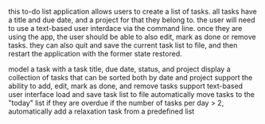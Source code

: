 this to-do list application allows users to create a list of tasks. all tasks have a title and due date, and a project for that they belong to. the user will need to use a text-based user interdace via the command line. once they are using the app, the user should be able to also edit, mark as done or remove tasks. they can also quit and save the current task list to file, and then restart the application with the former state restored.

model a task with a task title, due date, status, and project
display a collection of tasks that can be sorted both by date and project
support the ability to add, edit, mark as done, and remove tasks
support text-based user interface
load and save task list to file
automatically move tasks to the "today" list if they are overdue
if the number of tasks per day > 2, automatically add a relaxation task from a predefined list
